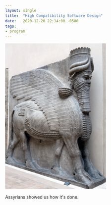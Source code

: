 ```yaml
---
layout: single
title:  "High Compatibility Software Design"
date:   2020-12-20 22:14:00 -0500
tags:
- program
---
```

![Lamassu](/assets/img/lamassu.png)

Assyrians showed us how it's done.